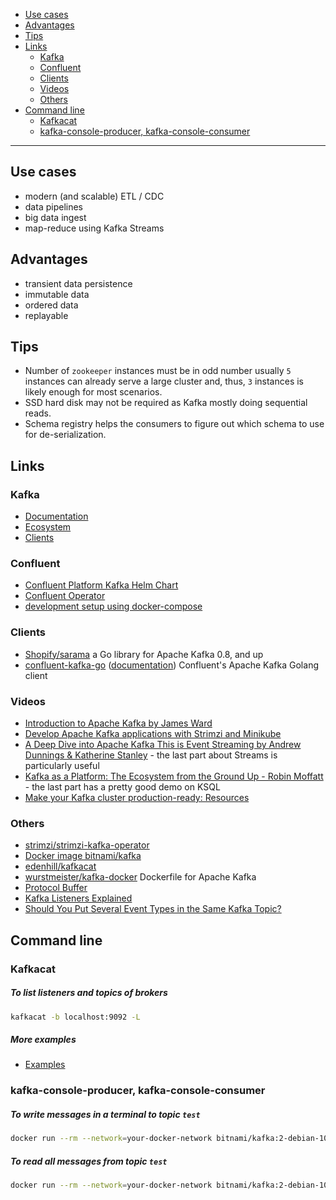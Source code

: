 - [Use cases](#use-cases)
- [Advantages](#advantages)
- [Tips](#tips)
- [Links](#links)
  * [Kafka](#kafka)
  * [Confluent](#confluent)
  * [Clients](#clients)
  * [Videos](#videos)
  * [Others](#others)
- [Command line](#command-line)
  * [Kafkacat](#kafkacat)
  * [kafka-console-producer, kafka-console-consumer](#kafka-console-producer-kafka-console-consumer)
____

## Use cases

- modern (and scalable) ETL / CDC
- data pipelines
- big data ingest
- map-reduce using Kafka Streams

## Advantages

- transient data persistence
- immutable data
- ordered data
- replayable

## Tips

- Number of `zookeeper` instances must be in odd number usually `5` instances
  can already serve a large cluster and, thus, `3` instances is likely enough
  for most scenarios.
- SSD hard disk may not be required as Kafka mostly doing sequential reads.
- Schema registry helps the consumers to figure out which schema to use for
  de-serialization.

## Links

### Kafka

- [Documentation](https://kafka.apache.org/documentation/)
- [Ecosystem](https://cwiki.apache.org/confluence/display/KAFKA/Ecosystem)
- [Clients](https://cwiki.apache.org/confluence/display/KAFKA/Clients)

### Confluent

- [Confluent Platform Kafka Helm Chart](https://github.com/confluentinc/cp-helm-charts/tree/master/charts/cp-kafka)
- [Confluent Operator](https://docs.confluent.io/current/installation/operator/index.html#operator-about-intro)
- [development setup using docker-compose](https://docs.confluent.io/current/quickstart/ce-docker-quickstart.html)

### Clients

- [Shopify/sarama](https://github.com/Shopify/sarama) a Go library for Apache Kafka 0.8, and up
- [confluent-kafka-go](https://github.com/confluentinc/confluent-kafka-go)
  ([documentation](https://docs.confluent.io/clients-confluent-kafka-go/current/index.html))
  Confluent's Apache Kafka Golang client

### Videos

- [Introduction to Apache Kafka by James
  Ward](https://www.youtube.com/watch?v=UEg40Te8pnE)
- [Develop Apache Kafka applications with Strimzi and
  Minikube](https://www.youtube.com/watch?v=4bKSPrENDQQ)
- [A Deep Dive into Apache Kafka This is Event Streaming by Andrew Dunnings
  \& Katherine Stanley](https://www.youtube.com/watch?v=X40EozwK75s) - the last
  part about Streams is particularly useful
- [Kafka as a Platform: The Ecosystem from the Ground Up - Robin
  Moffatt](https://www.youtube.com/watch?v=qjTZ4UeJdoI) - the last part has
  a pretty good demo on KSQL
- [Make your Kafka cluster production-ready:
  Resources](https://www.youtube.com/watch?v=xIEl0V1yMjc)

### Others

- [strimzi/strimzi-kafka-operator](https://github.com/strimzi/strimzi-kafka-operator)
- [Docker image bitnami/kafka](https://github.com/bitnami/bitnami-docker-kafka)
- [edenhill/kafkacat](https://github.com/edenhill/kafkacat)
- [wurstmeister/kafka-docker](https://github.com/wurstmeister/kafka-docker) Dockerfile for Apache Kafka
- [Protocol Buffer](https://developers.google.com/protocol-buffers/docs/gotutorial)
- [Kafka Listeners
  Explained](https://rmoff.net/2018/08/02/kafka-listeners-explained/)
- [Should You Put Several Event Types in the Same Kafka
  Topic?](https://www.confluent.io/blog/put-several-event-types-kafka-topic/)

## Command line

### Kafkacat

##### To list listeners and topics of brokers

```sh
kafkacat -b localhost:9092 -L
```

##### More examples

- [Examples](https://github.com/edenhill/kafkacat#examples)

### kafka-console-producer, kafka-console-consumer

##### To write messages in a terminal to topic `test`

```sh
docker run --rm --network=your-docker-network bitnami/kafka:2-debian-10 kafka-console-producer.sh --bootstrap-server kafka:9092 --topic test
```

##### To read all messages from topic `test`

```sh
docker run --rm --network=your-docker-network bitnami/kafka:2-debian-10 kafka-console-consumer.sh --bootstrap-server kafka:9092 --topic test --from-beginning
```
